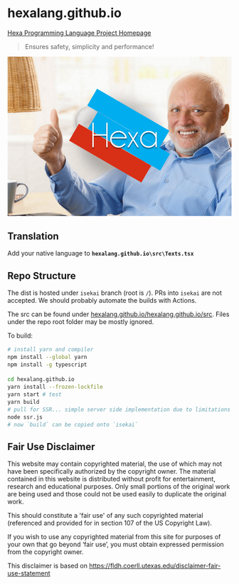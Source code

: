 # hexalang.github.io

[Hexa Programming Language Project Homepage](https://hexalang.github.io/)

> Ensures safety, simplicity and performance!

![Hello](hello.png?raw=true)

## Translation

Add your native language to **`hexalang.github.io\src\Texts.tsx`**

## Repo Structure

The dist is hosted under `isekai` branch (root is `/`). PRs into `isekai` are not accepted. We should probably automate the builds with Actions.

The src can be found under [hexalang.github.io/hexalang.github.io/src](https://github.com/hexalang/hexalang.github.io/tree/kawaii/hexalang.github.io/src).
Files under the repo root folder may be mostly ignored.

To build:

```bash
# install yarn and compiler
npm install --global yarn
npm install -g typescript

cd hexalang.github.io
yarn install --frozen-lockfile
yarn start # test
yarn build
# pull for SSR... simple server side implementation due to limitations of GitHub Pages
node ssr.js
# now `build` can be copied onto `isekai`
```

## Fair Use Disclaimer

This website may contain copyrighted material, the use of which may not have been specifically authorized by the copyright owner.
The material contained in this website is distributed without profit for entertainment, research and educational purposes.
Only small portions of the original work are being used and those could not be used easily to duplicate the original work.

This should constitute a 'fair use' of any such copyrighted material (referenced and provided for in section 107 of the US Copyright Law).

If you wish to use any copyrighted material from this site for purposes of your own that go beyond ‘fair use’, you must obtain expressed permission from the copyright owner.

This disclaimer is based on https://fldh.coerll.utexas.edu/disclaimer-fair-use-statement
